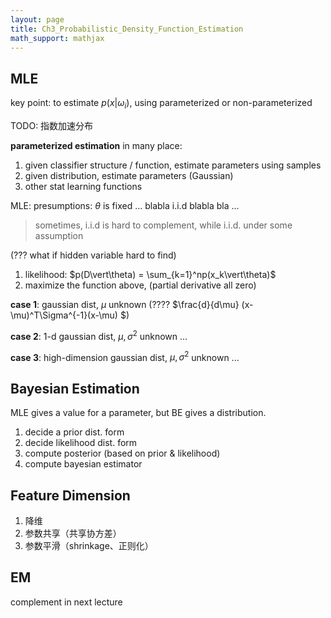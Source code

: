 ```yaml
---
layout: page
title: Ch3_Probabilistic_Density_Function_Estimation
math_support: mathjax
---
```



## MLE

key point: to estimate $p(x\vert \omega_i)$, using parameterized or non-parameterized

TODO: 指数加速分布

**parameterized estimation** in many place:

1. given classifier structure / function, estimate parameters using samples
2. given distribution, estimate parameters (Gaussian)
3. other stat learning functions

MLE: presumptions: $\theta$ is fixed ... blabla i.i.d blabla bla ...

> sometimes, i.i.d is hard to complement, while i.i.d. under some assumption

(??? what if hidden variable hard to find)

1. likelihood: $p(D\vert\theta) = \sum_{k=1}^np(x_k\vert\theta)$
2. maximize the function above, (partial derivative all zero)

**case 1**: gaussian dist, $\mu$ unknown
(???? $\frac{d}{d\mu} (x-\mu)^T\Sigma^{-1}(x-\mu) $)

**case 2**: 1-d gaussian dist, $\mu, \sigma^2$ unknown
...

**case 3**: high-dimension gaussian dist, $\mu, \sigma^2$ unknown
...

## Bayesian Estimation

MLE gives a value for a parameter, but BE gives a distribution. 

1. decide a prior dist. form
2. decide likelihood dist. form
3. compute posterior (based on prior & likelihood)
4. compute bayesian estimator

## Feature Dimension

1. 降维
2. 参数共享（共享协方差）
3. 参数平滑（shrinkage、正则化）

## EM

complement in next lecture




















